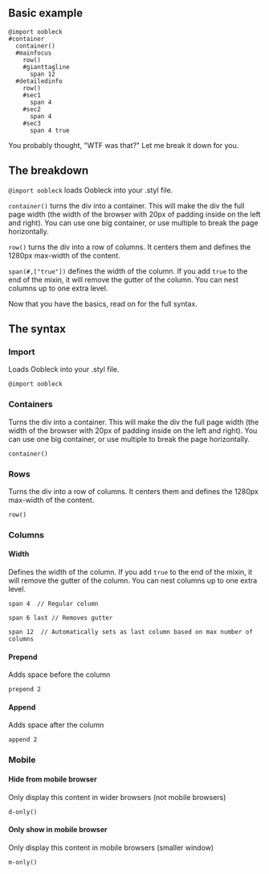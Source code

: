 ## Basic example

```
@import oobleck
#container
  container()
  #mainfocus
    row()
    #gianttagline
      span 12
  #detailedinfo
    row()
    #sec1
      span 4
    #sec2
      span 4
    #sec3
      span 4 true
```

You probably thought, "WTF was that?" Let me break it down for you.

## The breakdown
`@import oobleck` loads Oobleck into your .styl file.

`container()` turns the div into a container. This will make the div the full page width (the width of the browser with 20px of padding inside on the left and right). You can use one big container, or use multiple to break the page horizontally.

`row()` turns the div into a row of columns. It centers them and defines the 1280px max-width of the content.

`span(#,["true"])` defines the width of the column. If you add `true` to the end of the mixin, it will remove the gutter of the column. You can nest columns up to one extra level.

Now that you have the basics, read on for the full syntax.

## The syntax
### Import
Loads Oobleck into your .styl file.

    @import oobleck

### Containers
Turns the div into a container. This will make the div the full page width (the width of the browser with 20px of padding inside on the left and right). You can use one big container, or use multiple to break the page horizontally.

    container()

### Rows
Turns the div into a row of columns. It centers them and defines the 1280px max-width of the content.

    row()

### Columns
#### Width
Defines the width of the column. If you add `true` to the end of the mixin, it will remove the gutter of the column. You can nest columns up to one extra level.

```
span 4  // Regular column

span 6 last // Removes gutter

span 12  // Automatically sets as last column based on max number of columns
```

#### Prepend
Adds space before the column

    prepend 2

#### Append
Adds space after the column

    append 2

### Mobile
#### Hide from mobile browser
Only display this content in wider browsers (not mobile browsers)

    d-only()

#### Only show in mobile browser
Only display this content in mobile browsers (smaller window)

    m-only()
